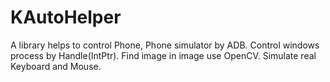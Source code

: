 # KAutoHelper
A library helps to control Phone, Phone simulator by ADB. Control windows process by Handle(IntPtr). Find image in image use OpenCV. Simulate real Keyboard and Mouse.
